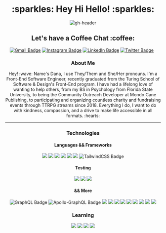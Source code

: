 <h1 align="center">:sparkles: Hey Hi Hello! :sparkles:</h1>

<p align="center">
  <img src="https://user-images.githubusercontent.com/105478792/209479438-f28cc19a-8dbe-40e4-bc0e-f45858ffbfe8.png" alt="gh-header">
</p>

<h2 align="center">Let's have a Coffee Chat :coffee:</h2>
<div align="center">
  <a href="mailto:younglee.fe@gmail.com"><img src="https://img.shields.io/badge/Gmail-D14836?style=for-the-badge&logo=gmail&logoColor=white" alt="Gmail Badge"></a>
  <a href="https://www.instagram.com/danaleighbee/"><img src="https://img.shields.io/badge/Instagram-%23E4405F.svg?style=for-the-badge&logo=Instagram&logoColor=white" alt="Instagram Badge"></a>
  <a href="https://www.linkedin.com/in/danalchapman/"><img src="https://img.shields.io/badge/linkedin-%230077B5.svg?style=for-the-badge&logo=linkedin&logoColor=white" alt="LinkedIn Badge"></a>
  <a href="https://twitter.com/danaleighbee"><img src="https://img.shields.io/badge/Twitter-%231DA1F2.svg?style=for-the-badge&logo=Twitter&logoColor=white" alt="Twitter Badge"></a>
  <a href=""><img src="" alt=""></a>
  <a href=""><img src="" alt=""></a>
</div>

<h3 align="center" >About Me</h3>

<p align="center">
  Hey! :wave: Name's Dana, I use They/Them and She/Her pronouns. I'm a Front-End Software Engineer, recently graduated from the Turing School of Software & Design's Front-End program. I have had a lifelong love of wanting to help others, from my BS in Psychology from Florida State University, to being the Community Outreach Developer at Mondo Cane Publishing, to participating and organizing countless charity and fundraising events through TTRPG streams since 2018. Everything I do, I want to do with kindness, compassion, and a drive to make life accessible in all formats. :hearts:
</p>

<hr />

<h3 align="center">Technologies</h3>

<h4 align="center">Languages && Frameworks</h4>

<div align="center">
  <img src="https://img.shields.io/badge/javascript-%23323330.svg?style=for-the-badge&logo=javascript&logoColor=%23F7DF1E" alt"JavaScript Badge">
  <img src="https://img.shields.io/badge/typescript-%23007ACC.svg?style=for-the-badge&logo=typescript&logoColor=white" alt"TypeScript Badge">
  <img src="https://img.shields.io/badge/react-%2320232a.svg?style=for-the-badge&logo=react&logoColor=%2361DAFB" alt"React Badge">
  <img src="https://img.shields.io/badge/React_Router-CA4245?style=for-the-badge&logo=react-router&logoColor=white" alt"React-Router Badge">
  <img src="https://img.shields.io/badge/HTML5-E34F26?style=for-the-badge&logo=html5&logoColor=white"" alt"HTML5 Badge">
  <img src="https://img.shields.io/badge/CSS3-1572B6?style=for-the-badge&logo=css3&logoColor=white" alt"CSS Badge">
  <img src="https://img.shields.io/badge/tailwindcss-%2338B2AC.svg?style=for-the-badge&logo=tailwind-css&logoColor=white" alt="TailwindCSS Badge">
</div>

<h4 align="center">Testing</h4>

<div align="center">
  <img src="https://img.shields.io/badge/Mocha-8C6849?style=for-the-badge&logo=Mocha&logoColor=white" alt"Mocha Badge">
  <img src="https://img.shields.io/badge/chai-9F0702?style=for-the-badge&logo=chai&logoColor=white" alt"Chai Badge">
  <img src="https://img.shields.io/badge/-cypress-%23E5E5E5?style=for-the-badge&logo=cypress&logoColor=058a5e" alt"Cypress Badge">
</div>

<h4 align="center">&& More</h4>

<div align="center">
  <img src="https://img.shields.io/badge/-GraphQL-E10098?style=for-the-badge&logo=graphql&logoColor=white" alt="GraphQL Badge">
  <img src="https://img.shields.io/badge/-ApolloGraphQL-311C87?style=for-the-badge&logo=apollo-graphql" alt="Apollo-GraphQL Badge">
  <img src="https://img.shields.io/badge/github-24292E.svg?style=for-the-badge&logo=github&logoColor=white" alt"GitHub Badge">
  <img src="https://img.shields.io/badge/git-%23F05033.svg?style=for-the-badge&logo=git&logoColor=white" alt"Git Badge">
  <img src="https://img.shields.io/badge/npm-F85100?style=for-the-badge&logo=npm&logoColor=white" alt"npm Badge">
  <img src="https://img.shields.io/badge/Visual_Studio_Code-0078D4?style=for-the-badge&logo=visual%20studio%20code&logoColor=white" alt"VSCode Badge">
  <img src="https://img.shields.io/badge/vercel-%23000000.svg?style=for-the-badge&logo=vercel&logoColor=white" alt"Vercel Badge">
  <img src="https://img.shields.io/badge/Canva-%2300C4CC.svg?style=for-the-badge&logo=Canva&logoColor=white" alt"Canva Badge">
  <img src="https://img.shields.io/badge/figma-%23F24E1E.svg?style=for-the-badge&logo=figma&logoColor=white" alt"Figma Badge">
  <img src="https://img.shields.io/badge/Google%20Chrome-4285F4?style=for-the-badge&logo=GoogleChrome&logoColor=white" alt"Chrome Badge">
  <img src="https://img.shields.io/badge/Firefox-FF7139?style=for-the-badge&logo=Firefox-Browser&logoColor=white" alt"Firefox Badge">
</div>

<h3 align="center">Learning</h3>

<div align="center">
  <img src="https://img.shields.io/badge/redux-%23593d88.svg?style=for-the-badge&logo=redux&logoColor=white" alt"Redux Badge">
  <img src="https://img.shields.io/badge/php-%23777BB4.svg?style=for-the-badge&logo=php&logoColor=white" alt"PHP Badge">
  <img src="https://img.shields.io/badge/laravel-%23FF2D20.svg?style=for-the-badge&logo=laravel&logoColor=white" alt"Laravel Badge">
  <img src="https://img.shields.io/badge/mysql-%2300f.svg?style=for-the-badge&logo=mysql&logoColor=white" alt"MySQL Badge">
</div>
